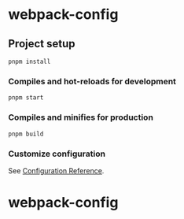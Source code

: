 # webpack-config

## Project setup

```
pnpm install
```

### Compiles and hot-reloads for development

```
pnpm start
```

### Compiles and minifies for production

```
pnpm build
```

### Customize configuration

See [Configuration Reference](https://cli.vuejs.org/config/).

# webpack-config
